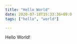 ```yaml
---
title: "Hello World"
date: 2020-07-18T15:33:36+09:0
tags: ["hello", "world"]

---
```


Hello World!
